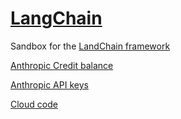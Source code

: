 # [LangChain](https://github.com/linnienaryshkin/langchain)

Sandbox for the [LandChain framework](https://docs.langchain.com/oss/javascript/langchain/overview)

[Anthropic Credit balance](https://console.anthropic.com/settings/billing)

[Anthropic API keys](https://console.anthropic.com/settings/keys)

[Cloud code](https://claude.ai/settings/claude-code)
